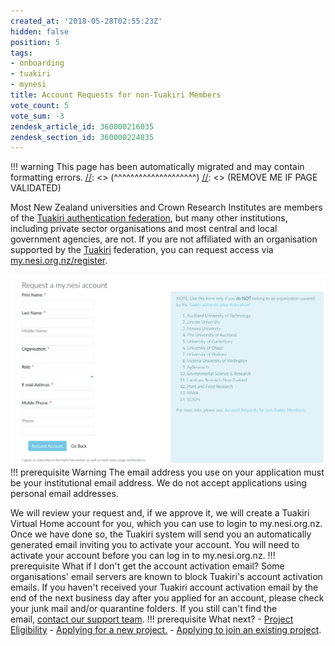 ```yaml
---
created_at: '2018-05-28T02:55:23Z'
hidden: false
position: 5
tags:
- onboarding
- tuakiri
- mynesi
title: Account Requests for non-Tuakiri Members
vote_count: 5
vote_sum: -3
zendesk_article_id: 360000216035
zendesk_section_id: 360000224835
---
```




[//]: <> (REMOVE ME IF PAGE VALIDATED)
[//]: <> (vvvvvvvvvvvvvvvvvvvv)
!!! warning
    This page has been automatically migrated and may contain formatting errors.
[//]: <> (^^^^^^^^^^^^^^^^^^^^)
[//]: <> (REMOVE ME IF PAGE VALIDATED)

Most New Zealand universities and Crown Research Institutes are members
of the [Tuakiri authentication
federation](https://www.reannz.co.nz/products-and-services/tuakiri/join/),
but many other institutions, including private sector organisations and
most central and local government agencies, are not. If you are not
affiliated with an organisation supported by the
[Tuakiri](https://www.reannz.co.nz/products-and-services/tuakiri/)
federation, you can request access via
[my.nesi.org.nz/register](https://my.nesi.org.nz/register).

![mceclip0.png](../../assets/images/Account_Requests_for_non_Tuakiri_Members.png)
!!! prerequisite Warning
     The email address you use on your application must be your
     institutional email address. We do not accept applications using
     personal email addresses.

We will review your request and, if we approve it, we will create a
Tuakiri Virtual Home account for you, which you can use to login to
my.nesi.org.nz. Once we have done so, the Tuakiri system will send you
an automatically generated email inviting you to activate your account.
You will need to activate your account before you can log in to
my.nesi.org.nz.
!!! prerequisite What if I don't get the account activation email?
     Some organisations' email servers are known to block Tuakiri's account
     activation emails. If you haven't received your Tuakiri account
     activation email by the end of the next business day after you applied
     for an account, please check your junk mail and/or quarantine folders.
     If you still can't find the email, [contact our support
     team](https://support.nesi.org.nz/hc/requests/new).
!!! prerequisite What next?
     -   [Project
         Eligibility](https://support.nesi.org.nz/hc/en-gb/articles/360000925176-Project-Eligibility)
     -   [Applying for a new
         project.](https://support.nesi.org.nz/hc/en-gb/articles/360000174976-Applying-for-a-NeSI-project)
     -   [Applying to join an existing
         project](../../Getting_Started/Accounts-Projects_and_Allocations/Applying_to_join_an_existing_NeSI_project.md).
